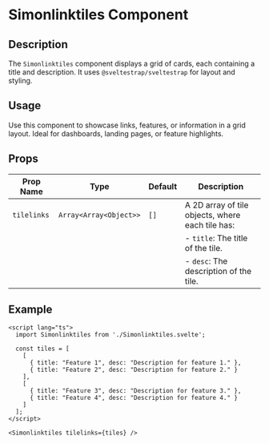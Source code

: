 # Simonlinktiles Component

## Description
The `Simonlinktiles` component displays a grid of cards, each containing a title and description. It uses `@sveltestrap/sveltestrap` for layout and styling.

## Usage
Use this component to showcase links, features, or information in a grid layout. Ideal for dashboards, landing pages, or feature highlights.

## Props

| Prop Name  | Type          | Default | Description                     |
|------------|---------------|---------|---------------------------------|
| `tilelinks`| `Array<Array<Object>>` | `[]` | A 2D array of tile objects, where each tile has: |
|            |               |         | - `title`: The title of the tile. |
|            |               |         | - `desc`: The description of the tile. |

## Example

```svelte
<script lang="ts">
  import Simonlinktiles from './Simonlinktiles.svelte';

  const tiles = [
    [
      { title: "Feature 1", desc: "Description for feature 1." },
      { title: "Feature 2", desc: "Description for feature 2." }
    ],
    [
      { title: "Feature 3", desc: "Description for feature 3." },
      { title: "Feature 4", desc: "Description for feature 4." }
    ]
  ];
</script>

<Simonlinktiles tilelinks={tiles} />
